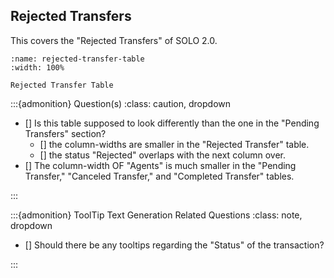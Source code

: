 
## Rejected Transfers



This covers the "Rejected Transfers" of SOLO 2.0.


```{figure} ../../_static/solo_app/Transfer/Rejected_Transfer/Rejected_Transfer_Table.png
:name: rejected-transfer-table
:width: 100%

Rejected Transfer Table
```



:::{admonition} Question(s)
:class: caution, dropdown

- [] Is this table supposed to look differently than the one in the "Pending Transfers" section?
  - [] the column-widths are smaller in the "Rejected Transfer" table.
  - [] the status "Rejected" overlaps with the next column over. 
-  [] The column-width OF "Agents" is much smaller in the "Pending Transfer," "Canceled Transfer," and "Completed Transfer" tables.


:::

:::{admonition} ToolTip Text Generation Related Questions
:class: note, dropdown

- [] Should there be any tooltips regarding the "Status" of the transaction?


:::